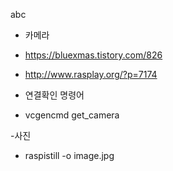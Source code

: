 abc

- 카메라 
- https://bluexmas.tistory.com/826
- http://www.rasplay.org/?p=7174


- 연결확인 명령어
- vcgencmd get_camera


-사진 
- raspistill -o image.jpg

